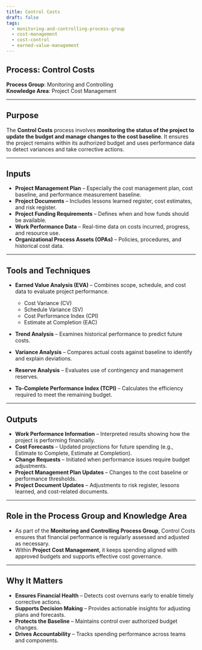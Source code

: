 ```yaml
---
title: Control Costs  
draft: false  
tags:  
  - monitoring-and-controlling-process-group  
  - cost-management  
  - cost-control  
  - earned-value-management  
---
```


## Process: Control Costs

**Process Group**: Monitoring and Controlling  
**Knowledge Area**: Project Cost Management  

---

## Purpose

The **Control Costs** process involves **monitoring the status of the project to update the budget and manage changes to the cost baseline**. It ensures the project remains within its authorized budget and uses performance data to detect variances and take corrective actions.

---

## Inputs

- **Project Management Plan** – Especially the cost management plan, cost baseline, and performance measurement baseline.
- **Project Documents** – Includes lessons learned register, cost estimates, and risk register.
- **Project Funding Requirements** – Defines when and how funds should be available.
- **Work Performance Data** – Real-time data on costs incurred, progress, and resource use.
- **Organizational Process Assets (OPAs)** – Policies, procedures, and historical cost data.

---

## Tools and Techniques

- **Earned Value Analysis (EVA)** – Combines scope, schedule, and cost data to evaluate project performance.
  - Cost Variance (CV)  
  - Schedule Variance (SV)  
  - Cost Performance Index (CPI)  
  - Estimate at Completion (EAC)  

- **Trend Analysis** – Examines historical performance to predict future costs.
- **Variance Analysis** – Compares actual costs against baseline to identify and explain deviations.
- **Reserve Analysis** – Evaluates use of contingency and management reserves.
- **To-Complete Performance Index (TCPI)** – Calculates the efficiency required to meet the remaining budget.

---

## Outputs

- **Work Performance Information** – Interpreted results showing how the project is performing financially.
- **Cost Forecasts** – Updated projections for future spending (e.g., Estimate to Complete, Estimate at Completion).
- **Change Requests** – Initiated when performance issues require budget adjustments.
- **Project Management Plan Updates** – Changes to the cost baseline or performance thresholds.
- **Project Document Updates** – Adjustments to risk register, lessons learned, and cost-related documents.

---

## Role in the Process Group and Knowledge Area

- As part of the **Monitoring and Controlling Process Group**, Control Costs ensures that financial performance is regularly assessed and adjusted as necessary.
- Within **Project Cost Management**, it keeps spending aligned with approved budgets and supports effective cost governance.

---

## Why It Matters

- **Ensures Financial Health** – Detects cost overruns early to enable timely corrective actions.
- **Supports Decision Making** – Provides actionable insights for adjusting plans and forecasts.
- **Protects the Baseline** – Maintains control over authorized budget changes.
- **Drives Accountability** – Tracks spending performance across teams and components.
